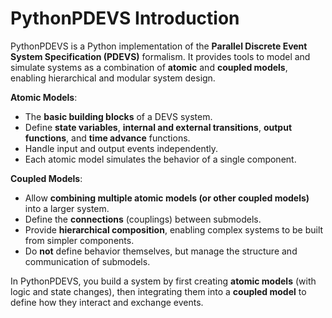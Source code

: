 # PythonPDEVS Introduction

PythonPDEVS is a Python implementation of the **Parallel Discrete Event System Specification (PDEVS)** formalism. It provides tools to model and simulate systems as a combination of **atomic** and **coupled models**, enabling hierarchical and modular system design.

**Atomic Models**:

- The **basic building blocks** of a DEVS system.
- Define **state variables**, **internal and external transitions**, **output functions**, and **time advance** functions.
- Handle input and output events independently.
- Each atomic model simulates the behavior of a single component.

**Coupled Models**:

- Allow **combining multiple atomic models (or other coupled models)** into a larger system.
- Define the **connections** (couplings) between submodels.
- Provide **hierarchical composition**, enabling complex systems to be built from simpler components.
- Do **not** define behavior themselves, but manage the structure and communication of submodels.

In PythonPDEVS, you build a system by first creating **atomic models** (with logic and state changes), then integrating them into a **coupled model** to define how they interact and exchange events.